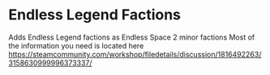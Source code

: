 # Endless Legend Factions
Adds Endless Legend factions as Endless Space 2 minor factions
Most of the information you need is located here https://steamcommunity.com/workshop/filedetails/discussion/1816492263/3158630999996373337/
